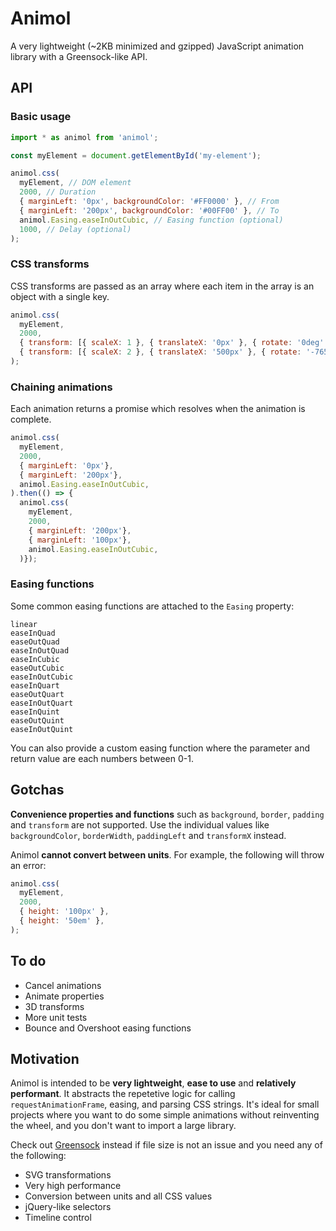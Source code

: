 # Animol

A very lightweight (~2KB minimized and gzipped) JavaScript animation library with a Greensock-like API.

## API

### Basic usage
```javascript
import * as animol from 'animol';

const myElement = document.getElementById('my-element');

animol.css(
  myElement, // DOM element
  2000, // Duration
  { marginLeft: '0px', backgroundColor: '#FF0000' }, // From
  { marginLeft: '200px', backgroundColor: '#00FF00' }, // To
  animol.Easing.easeInOutCubic, // Easing function (optional)
  1000, // Delay (optional)
);
```

### CSS transforms
CSS transforms are passed as an array where each item in the array is an object with a single key.

```javascript
animol.css(
  myElement,
  2000,
  { transform: [{ scaleX: 1 }, { translateX: '0px' }, { rotate: '0deg' }] },
  { transform: [{ scaleX: 2 }, { translateX: '500px' }, { rotate: '-765deg' }] },
);
```

### Chaining animations
Each animation returns a promise which resolves when the animation is complete.
```javascript
animol.css(
  myElement,
  2000,
  { marginLeft: '0px'},
  { marginLeft: '200px'},
  animol.Easing.easeInOutCubic,
).then(() => {
  animol.css(
    myElement,
    2000,
    { marginLeft: '200px'},
    { marginLeft: '100px'},
    animol.Easing.easeInOutCubic,
  )});
```

### Easing functions
Some common easing functions are attached to the `Easing` property:
```
linear
easeInQuad
easeOutQuad
easeInOutQuad
easeInCubic
easeOutCubic
easeInOutCubic
easeInQuart
easeOutQuart
easeInOutQuart
easeInQuint
easeOutQuint
easeInOutQuint
```

You can also provide a custom easing function where the parameter and return value are each numbers between 0-1.

## Gotchas

**Convenience properties and functions** such as `background`, `border`, `padding` and `transform` are not supported. Use the individual values like `backgroundColor`, `borderWidth`, `paddingLeft` and `transformX` instead.

Animol **cannot convert between units**. For example, the following will throw an error:
```javascript
animol.css(
  myElement,
  2000,
  { height: '100px' },
  { height: '50em' },
);
```

## To do
 * Cancel animations
 * Animate properties
 * 3D transforms
 * More unit tests
 * Bounce and Overshoot easing functions

## Motivation
Animol is intended to be **very lightweight**, **ease to use** and **relatively performant**. It abstracts the repetetive logic for calling `requestAnimationFrame`, easing, and parsing CSS strings. It's ideal for small projects where you want to do some simple animations without reinventing the wheel, and you don't want to import a large library.

Check out [Greensock](https://greensock.com/) instead if file size is not an issue and you need any of the following:
 * SVG transformations
 * Very high performance
 * Conversion between units and all CSS values
 * jQuery-like selectors
 * Timeline control
